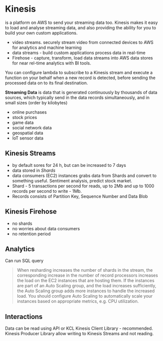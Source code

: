 # Kinesis
is a platform on AWS to send your streaming data too. Kinesis makes it easy to load and analyse streaming data, and also providing the ability for you to build your own custom applications.


- video streams. securely stream video from connected devices to AWS for analytics and machine learning
- data streams - build custom applications process data in real-time
- Firehose - capture, transform, load data streams into AWS data stores for near rel-time analytics with BI tools.


You can configure lambda to subscribe to a Kinesis stream and execute a function on your behalf when a new record is detected, before sending the processed data on to its final destination.

__Streaming Data__ is data that is generated continuously by thousands of data sources, which typically send in the data records simultaneously, and in small sizes (order by kilobytes)
- online purchases
- stock prices
- game data
- social network data
- geospatial data
- IoT sensor data

## Kinesis Streams
- by default sores for 24 h, but can be increased to 7 days
- data stored in _Shards_
- data consumers (EC2) instances grabs data from Shards and convert to something useful. Sentiment analysis, predict stock market. 
- Shard  - 5 transactions per second for reads, up to 2Mb and up to 1000 records per second to write - 1Mb. 
 - Records consists of Partition Key, Sequence Number and Data Blob

## Kinesis Firehose
- no shards
- no worries about data consumers
- no retention period

## Analytics
Can run SQL query

> When resharding increases the number of shards in the stream, the corresponding increase in the number of record processors increases the load on the EC2 instances that are hosting them. If the instances are part of an Auto Scaling group, and the load increases sufficiently, the Auto Scaling group adds more instances to handle the increased load. You should configure Auto Scaling to automatically scale your instances based on appropriate metrics, e.g. CPU utilization.

## Interactions
Data can be read using API or KCL Kinesis Client Library - recommended. Kinesis Producer Library allow writing to Kinesis Streams and not reading. 
